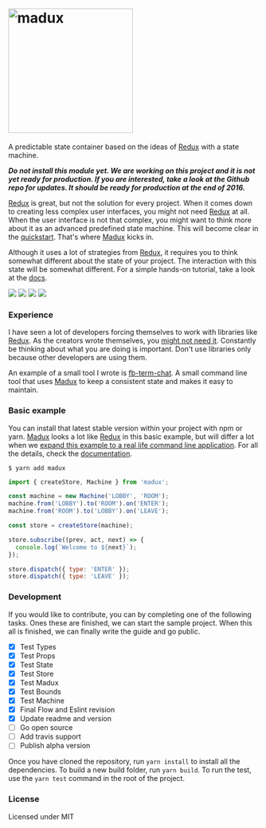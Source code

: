 
# <a href="http://imgur.com/lrRjfK7"><img src="http://i.imgur.com/lrRjfK7.png?1" title="madux" width="250" /></a>

A predictable state container based on the ideas of [Redux](https://github.com/reactjs/redux) with a state machine.

***Do not install this module yet. We are working on this project and it is not yet ready for production. If you are interested, take a look at the Github repo for updates. It should be ready for production at the end of 2016.***

[Redux](https://github.com/reactjs/redux) is great, but not the solution for every project. When it comes down to creating less complex user interfaces, you might not need [Redux](https://github.com/reactjs/redux) at all. When the user interface is not that complex, you might want to think more about it as an advanced predefined state machine. This will become clear in the [quickstart](https://jense5.gitbooks.io/madux/content/). That's where [Madux](https://github.com/Jense5/madux) kicks in.

Although it uses a lot of strategies from [Redux](https://github.com/reactjs/redux), it requires you to think somewhat different about the state of your project. The interaction with this state will be somewhat different. For a simple hands-on tutorial, take a look at the [docs](https://jense5.gitbooks.io/madux/content/).

<img src="https://img.shields.io/badge/status-development-16a085.svg">
<img src="https://travis-ci.org/Jense5/madux.svg?branch=master">
<img src="https://img.shields.io/npm/v/madux.svg">
<img src="https://img.shields.io/npm/l/madux.svg">

### Experience

I have seen a lot of developers forcing themselves to work with libraries like [Redux](https://github.com/reactjs/redux). As the creators wrote themselves, you [might not need it](https://medium.com/@dan_abramov/you-might-not-need-redux-be46360cf367#.kdgzqq3ox). Constantly be thinking about what you are doing is important. Don't use libraries only because other developers are using them.

An example of a small tool I wrote is [fb-term-chat](https://github.com/Jense5/fb-term-chat.git). A small command line tool that uses [Madux](https://github.com/Jense5/madux) to keep a consistent state and makes it easy to maintain.

### Basic example

You can install that latest stable version within your project with npm or yarn. [Madux](https://github.com/Jense5/madux) looks a lot like [Redux](https://github.com/reactjs/redux) in this basic example, but will differ a lot when we [expand this example to a real life command line application](https://github.com/Jense5/fb-term-chat.git). For all the details, check the [documentation](https://jense5.gitbooks.io/madux/content/).

```
$ yarn add madux
```

```js
import { createStore, Machine } from 'madux';

const machine = new Machine('LOBBY', 'ROOM');
machine.from('LOBBY').to('ROOM').on('ENTER');
machine.from('ROOM').to('LOBBY').on('LEAVE');

const store = createStore(machine);

store.subscribe((prev, act, next) => {
  console.log(`Welcome to ${next}`);
});

store.dispatch({ type: 'ENTER' });
store.dispatch({ type: 'LEAVE' });

```

### Development

If you would like to contribute, you can by completing one of the following tasks. Ones these are finished, we can start the sample project. When this all is finished, we can finally write the guide and go public.

- [x] Test Types
- [x] Test Props
- [x] Test State
- [x] Test Store
- [x] Test Madux
- [x] Test Bounds
- [x] Test Machine
- [x] Final Flow and Eslint revision
- [x] Update readme and version
- [ ] Go open source
- [ ] Add travis support
- [ ] Publish alpha version

Once you have cloned the repository, run `yarn install` to install all the dependencies. To build a new build folder, run `yarn build`. To run the test, use the `yarn test` command in the root of the project.

### License

Licensed under MIT
